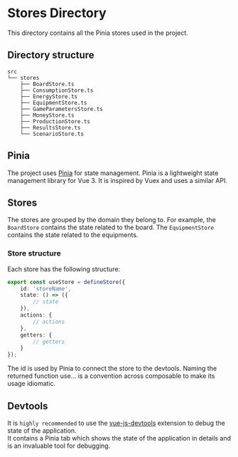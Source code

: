 # Stores Directory
This directory contains all the Pinia stores used in the project.

## Directory structure
```
src
└── stores
    ├── BoardStore.ts
    ├── ConsumptionStore.ts
    ├── EnergyStore.ts
    ├── EquipmentStore.ts
    ├── GameParametersStore.ts
    ├── MoneyStore.ts
    ├── ProductionStore.ts
    ├── ResultsStore.ts
    └── ScenarioStore.ts
```

## Pinia
The project uses [Pinia](https://pinia.vuejs.org/) for state management. Pinia is a lightweight state management library for Vue 3. It is inspired by Vuex and uses a similar API.  

## Stores
The stores are grouped by the domain they belong to. For example, the `BoardStore` contains the state related to the board. The `EquipmentStore` contains the state related to the equipments.  

### Store structure
Each store has the following structure:
```ts
export const useStore = defineStore({
    id: 'storeName',
    state: () => ({
        // state
    }),
    actions: {
        // actions
    },
    getters: {
        // getters
    }
});
```
The id is used by Pinia to connect the store to the devtools. Naming the returned function use... is a convention across composable to make its usage idiomatic.  

## Devtools
It is `highly recommended` to use the [vue-js-devtools](https://chrome.google.com/webstore/detail/vuejs-devtools/nhdogjmejiglipccpnnnanhbledajbpd?hl=en) extension to debug the state of the application.  
It contains a Pinia tab which shows the state of the application in details and is an invaluable tool for debugging.  
